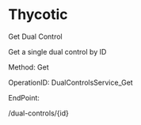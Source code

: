#     Thycotic


Get Dual Control

Get a single dual control by ID

Method: Get

OperationID: DualControlsService_Get

EndPoint:

/dual-controls/{id}
